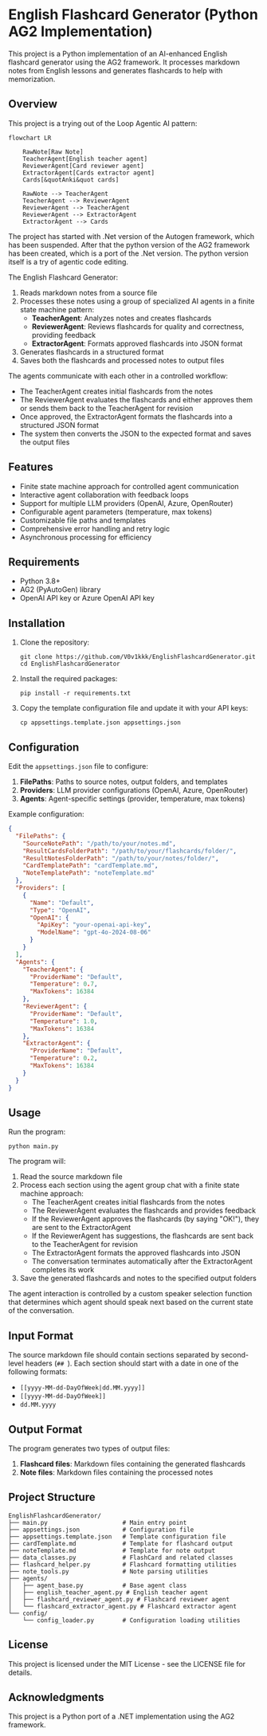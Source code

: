 # English Flashcard Generator (Python AG2 Implementation)

This project is a Python implementation of an AI-enhanced English flashcard generator using the AG2 framework. 
It processes markdown notes from English lessons and generates flashcards to help with memorization.

## Overview

This project is a trying out of the Loop Agentic AI pattern:
```mermaid
flowchart LR

    RawNote[Raw Note]
    TeacherAgent[English teacher agent]
    ReviewerAgent[Card reviewer agent]
    ExtractorAgent[Cards extractor agent]
    Cards[&quotAnki&quot cards]

    RawNote --> TeacherAgent
    TeacherAgent --> ReviewerAgent
    ReviewerAgent --> TeacherAgent
    ReviewerAgent --> ExtractorAgent
    ExtractorAgent --> Cards
```

The project has started with .Net version of the Autogen framework, which has been suspended.
After that the python version of the AG2 framework has been created, which is a port of the .Net version.
The python version itself is a try of agentic code editing.


The English Flashcard Generator:

1. Reads markdown notes from a source file
2. Processes these notes using a group of specialized AI agents in a finite state machine pattern:
   - **TeacherAgent**: Analyzes notes and creates flashcards
   - **ReviewerAgent**: Reviews flashcards for quality and correctness, providing feedback
   - **ExtractorAgent**: Formats approved flashcards into JSON format
3. Generates flashcards in a structured format
4. Saves both the flashcards and processed notes to output files

The agents communicate with each other in a controlled workflow:
- The TeacherAgent creates initial flashcards from the notes
- The ReviewerAgent evaluates the flashcards and either approves them or sends them back to the TeacherAgent for revision
- Once approved, the ExtractorAgent formats the flashcards into a structured JSON format
- The system then converts the JSON to the expected format and saves the output files

## Features

- Finite state machine approach for controlled agent communication
- Interactive agent collaboration with feedback loops
- Support for multiple LLM providers (OpenAI, Azure, OpenRouter)
- Configurable agent parameters (temperature, max tokens)
- Customizable file paths and templates
- Comprehensive error handling and retry logic
- Asynchronous processing for efficiency

## Requirements

- Python 3.8+
- AG2 (PyAutoGen) library
- OpenAI API key or Azure OpenAI API key

## Installation

1. Clone the repository:
   ```
   git clone https://github.com/V0v1kkk/EnglishFlashcardGenerator.git
   cd EnglishFlashcardGenerator
   ```

2. Install the required packages:
   ```
   pip install -r requirements.txt
   ```

3. Copy the template configuration file and update it with your API keys:
   ```
   cp appsettings.template.json appsettings.json
   ```

## Configuration

Edit the `appsettings.json` file to configure:

1. **FilePaths**: Paths to source notes, output folders, and templates
2. **Providers**: LLM provider configurations (OpenAI, Azure, OpenRouter)
3. **Agents**: Agent-specific settings (provider, temperature, max tokens)

Example configuration:
```json
{
  "FilePaths": {
    "SourceNotePath": "/path/to/your/notes.md",
    "ResultCardsFolderPath": "/path/to/your/flashcards/folder/",
    "ResultNotesFolderPath": "/path/to/your/notes/folder/",
    "CardTemplatePath": "cardTemplate.md",
    "NoteTemplatePath": "noteTemplate.md"
  },
  "Providers": [
    {
      "Name": "Default",
      "Type": "OpenAI",
      "OpenAI": {
        "ApiKey": "your-openai-api-key",
        "ModelName": "gpt-4o-2024-08-06"
      }
    }
  ],
  "Agents": {
    "TeacherAgent": {
      "ProviderName": "Default",
      "Temperature": 0.7,
      "MaxTokens": 16384
    },
    "ReviewerAgent": {
      "ProviderName": "Default",
      "Temperature": 1.0,
      "MaxTokens": 16384
    },
    "ExtractorAgent": {
      "ProviderName": "Default",
      "Temperature": 0.2,
      "MaxTokens": 16384
    }
  }
}
```

## Usage

Run the program:
```
python main.py
```

The program will:
1. Read the source markdown file
2. Process each section using the agent group chat with a finite state machine approach:
   - The TeacherAgent creates initial flashcards from the notes
   - The ReviewerAgent evaluates the flashcards and provides feedback
   - If the ReviewerAgent approves the flashcards (by saying "OK!"), they are sent to the ExtractorAgent
   - If the ReviewerAgent has suggestions, the flashcards are sent back to the TeacherAgent for revision
   - The ExtractorAgent formats the approved flashcards into JSON
   - The conversation terminates automatically after the ExtractorAgent completes its work
3. Save the generated flashcards and notes to the specified output folders

The agent interaction is controlled by a custom speaker selection function that determines which agent should speak next based on the current state of the conversation.

## Input Format

The source markdown file should contain sections separated by second-level headers (`## `). Each section should start with a date in one of the following formats:
- `[[yyyy-MM-dd-DayOfWeek|dd.MM.yyyy]]`
- `[[yyyy-MM-dd-DayOfWeek]]`
- `dd.MM.yyyy`

## Output Format

The program generates two types of output files:

1. **Flashcard files**: Markdown files containing the generated flashcards
2. **Note files**: Markdown files containing the processed notes

## Project Structure

```
EnglishFlashcardGenerator/
├── main.py                     # Main entry point
├── appsettings.json            # Configuration file
├── appsettings.template.json   # Template configuration file
├── cardTemplate.md             # Template for flashcard output
├── noteTemplate.md             # Template for note output
├── data_classes.py             # FlashCard and related classes
├── flashcard_helper.py         # Flashcard formatting utilities
├── note_tools.py               # Note parsing utilities
├── agents/
│   ├── agent_base.py           # Base agent class
│   ├── english_teacher_agent.py # English teacher agent
│   ├── flashcard_reviewer_agent.py # Flashcard reviewer agent
│   └── flashcard_extractor_agent.py # Flashcard extractor agent
└── config/
    └── config_loader.py        # Configuration loading utilities
```

## License

This project is licensed under the MIT License - see the LICENSE file for details.

## Acknowledgments

This project is a Python port of a .NET implementation using the AG2 framework.